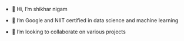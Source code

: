 - 👋 Hi, I’m shikhar nigam

- 🌱 I’m Google and NIIT certified in  data science and machine learning
- 💞️ I’m looking to collaborate on various projects


<!---
Shikhar115/Shikhar115 is a ✨ special ✨ repository because its `README.md` (this file) appears on your GitHub profile.
You can click the Preview link to take a look at your changes.
--->
